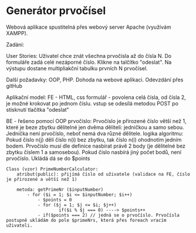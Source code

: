 # Generátor prvočísel

Webová aplikace spustitelná přes webový server Apache (využívám XAMPP).

Zadání:

User Stories:
Uživatel chce znát všechna prvočísla až do čísla N. 
Do formuláře zadá celé nezáporné číslo. Klikne na talčítko "odeslat". Na výstupu dostane multipliakční tabulku prvních N prvočísel.

Další požadavky:
OOP, PHP.
Dohoda na webové aplikaci.
Odevzdání přes gitHub

Aplikační model:
FE - HTML, css
    formulář - povolena celá čísla, od čísla 2, je možné krokovat po jednom číslu.
    vstup se odesílá metodou POST po stisknutí tlačítka "odeslat"

BE -  řešeno pomocí OOP
    prvočíslo: Prvočíslo je přirozené číslo větší než 1, které je beze zbytku dělitelné jen dvěma děliteli: jedničkou a samo sebou. Jednička není prvočíslo, neboť nemá dva různé dělitele. 
    logika algoritmu: Pokud číslo n(j) dělí číslo n(i) bez zbytku, tak číslo n(i) ohodnotím jedním bodem. Prvočíslo musí dle definice nasbírat právě 2 body (je dělitelné bez zbytku číslem 1 a samosebou). Pokud číslo nasbírá jiný počet bodů, není prvočíslo. Ukládá dá se do $points

    Class (vzor) PrimeNumberCalculator:
        atribut(public): přijímá číslo od uživatele (validace na FE, číslo je přirozené a větší než 1)

        metoda: getPrimeNr ($inputNumber)
            - for ($i = 1; $i <= $inputNumber; $i++)
                - $points = 0 
                - for ($j = 1; $j <= $i; $j++)
                        if($i % $j === 0) ----> $points++
                - if($points === 2) // jedná se o prvočíslo. Prvočísla postupně ukládám do pole $primeNrs, která přes foreach vracím uživateli.

